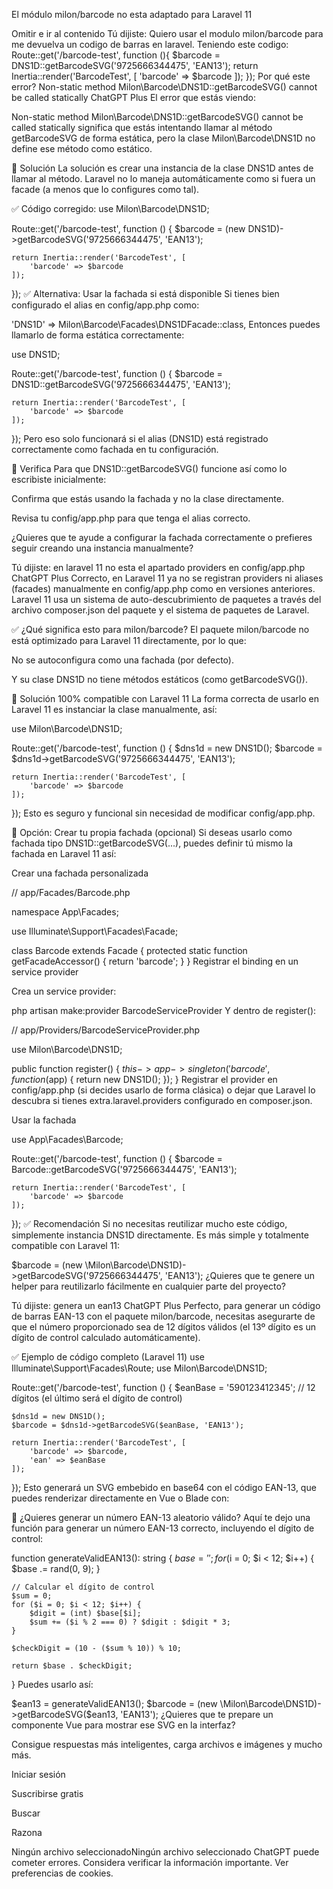El módulo milon/barcode no esta adaptado para Laravel 11


Omitir e ir al contenido
Tú dijiste:
Quiero usar el modulo milon/barcode para me devuelva un codigo de barras en laravel. Teniendo este codigo:
Route::get('/barcode-test', function (){
    $barcode = DNS1D::getBarcodeSVG('9725666344475', 'EAN13');
    return Inertia::render('BarcodeTest', [
        'barcode' => $barcode
    ]);
});
Por qué este error?
Non-static method Milon\Barcode\DNS1D::getBarcodeSVG() cannot be called statically
ChatGPT Plus
El error que estás viendo:

Non-static method Milon\Barcode\DNS1D::getBarcodeSVG() cannot be called statically
significa que estás intentando llamar al método getBarcodeSVG de forma estática, pero la clase Milon\Barcode\DNS1D no define ese método como estático.

🔧 Solución
La solución es crear una instancia de la clase DNS1D antes de llamar al método. Laravel no lo maneja automáticamente como si fuera un facade (a menos que lo configures como tal).

✅ Código corregido:
use Milon\Barcode\DNS1D;

Route::get('/barcode-test', function () {
    $barcode = (new DNS1D)->getBarcodeSVG('9725666344475', 'EAN13');
    
    return Inertia::render('BarcodeTest', [
        'barcode' => $barcode
    ]);
});
✅ Alternativa: Usar la fachada si está disponible
Si tienes bien configurado el alias en config/app.php como:

'DNS1D' => Milon\Barcode\Facades\DNS1DFacade::class,
Entonces puedes llamarlo de forma estática correctamente:

use DNS1D;

Route::get('/barcode-test', function () {
    $barcode = DNS1D::getBarcodeSVG('9725666344475', 'EAN13');

    return Inertia::render('BarcodeTest', [
        'barcode' => $barcode
    ]);
});
Pero eso solo funcionará si el alias (DNS1D) está registrado correctamente como fachada en tu configuración.

🧪 Verifica
Para que DNS1D::getBarcodeSVG() funcione así como lo escribiste inicialmente:

Confirma que estás usando la fachada y no la clase directamente.

Revisa tu config/app.php para que tenga el alias correcto.

¿Quieres que te ayude a configurar la fachada correctamente o prefieres seguir creando una instancia manualmente?

Tú dijiste:
en laravel 11 no esta el apartado providers en config/app.php
ChatGPT Plus
Correcto, en Laravel 11 ya no se registran providers ni aliases (facades) manualmente en config/app.php como en versiones anteriores. Laravel 11 usa un sistema de auto-descubrimiento de paquetes a través del archivo composer.json del paquete y el sistema de paquetes de Laravel.

✅ ¿Qué significa esto para milon/barcode?
El paquete milon/barcode no está optimizado para Laravel 11 directamente, por lo que:

No se autoconfigura como una fachada (por defecto).

Y su clase DNS1D no tiene métodos estáticos (como getBarcodeSVG()).

🔧 Solución 100% compatible con Laravel 11
La forma correcta de usarlo en Laravel 11 es instanciar la clase manualmente, así:

use Milon\Barcode\DNS1D;

Route::get('/barcode-test', function () {
    $dns1d = new DNS1D();
    $barcode = $dns1d->getBarcodeSVG('9725666344475', 'EAN13');

    return Inertia::render('BarcodeTest', [
        'barcode' => $barcode
    ]);
});
Esto es seguro y funcional sin necesidad de modificar config/app.php.

📝 Opción: Crear tu propia fachada (opcional)
Si deseas usarlo como fachada tipo DNS1D::getBarcodeSVG(...), puedes definir tú mismo la fachada en Laravel 11 así:

Crear una fachada personalizada

// app/Facades/Barcode.php

namespace App\Facades;

use Illuminate\Support\Facades\Facade;

class Barcode extends Facade
{
    protected static function getFacadeAccessor()
    {
        return 'barcode';
    }
}
Registrar el binding en un service provider

Crea un service provider:

php artisan make:provider BarcodeServiceProvider
Y dentro de register():

// app/Providers/BarcodeServiceProvider.php

use Milon\Barcode\DNS1D;

public function register()
{
    $this->app->singleton('barcode', function ($app) {
        return new DNS1D();
    });
}
Registrar el provider en config/app.php (si decides usarlo de forma clásica) o dejar que Laravel lo descubra si tienes extra.laravel.providers configurado en composer.json.

Usar la fachada

use App\Facades\Barcode;

Route::get('/barcode-test', function () {
    $barcode = Barcode::getBarcodeSVG('9725666344475', 'EAN13');

    return Inertia::render('BarcodeTest', [
        'barcode' => $barcode
    ]);
});
✅ Recomendación
Si no necesitas reutilizar mucho este código, simplemente instancia DNS1D directamente. Es más simple y totalmente compatible con Laravel 11:

$barcode = (new \Milon\Barcode\DNS1D)->getBarcodeSVG('9725666344475', 'EAN13');
¿Quieres que te genere un helper para reutilizarlo fácilmente en cualquier parte del proyecto?

Tú dijiste:
genera un ean13
ChatGPT Plus
Perfecto, para generar un código de barras EAN-13 con el paquete milon/barcode, necesitas asegurarte de que el número proporcionado sea de 12 dígitos válidos (el 13º dígito es un dígito de control calculado automáticamente).

✅ Ejemplo de código completo (Laravel 11)
use Illuminate\Support\Facades\Route;
use Milon\Barcode\DNS1D;

Route::get('/barcode-test', function () {
    $eanBase = '590123412345'; // 12 dígitos (el último será el dígito de control)
    
    $dns1d = new DNS1D();
    $barcode = $dns1d->getBarcodeSVG($eanBase, 'EAN13');

    return Inertia::render('BarcodeTest', [
        'barcode' => $barcode,
        'ean' => $eanBase
    ]);
});
Esto generará un SVG embebido en base64 con el código EAN-13, que puedes renderizar directamente en Vue o Blade con:

<!-- Ejemplo en Blade o Vue -->
<div v-html="barcode"></div>
🧮 ¿Quieres generar un número EAN-13 aleatorio válido?
Aquí te dejo una función para generar un número EAN-13 correcto, incluyendo el dígito de control:

function generateValidEAN13(): string
{
    $base = '';
    for ($i = 0; $i < 12; $i++) {
        $base .= rand(0, 9);
    }

    // Calcular el dígito de control
    $sum = 0;
    for ($i = 0; $i < 12; $i++) {
        $digit = (int) $base[$i];
        $sum += ($i % 2 === 0) ? $digit : $digit * 3;
    }

    $checkDigit = (10 - ($sum % 10)) % 10;

    return $base . $checkDigit;
}
Puedes usarlo así:

$ean13 = generateValidEAN13();
$barcode = (new \Milon\Barcode\DNS1D)->getBarcodeSVG($ean13, 'EAN13');
¿Quieres que te prepare un componente Vue para mostrar ese SVG en la interfaz?


Consigue respuestas más inteligentes, carga archivos e imágenes y mucho más.

Iniciar sesión

Suscribirse gratis


Buscar

Razona

Ningún archivo seleccionadoNingún archivo seleccionado
ChatGPT puede cometer errores. Considera verificar la información importante. Ver preferencias de cookies.
